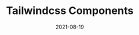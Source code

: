 ---
title: Tailwindcss Components
thumb: ./tailwind-components.png
date: 2021-08-19
description: "Berbagai macam tailwindcss components yang dapat digunakan oleh kalian. ini juga adalah source code dari konten pada youtube channel HartDev."
keyword: [vuejs, tailwindcss, tutorial]
tags: [vuejs, tailwindcss]
contentType: list
---
